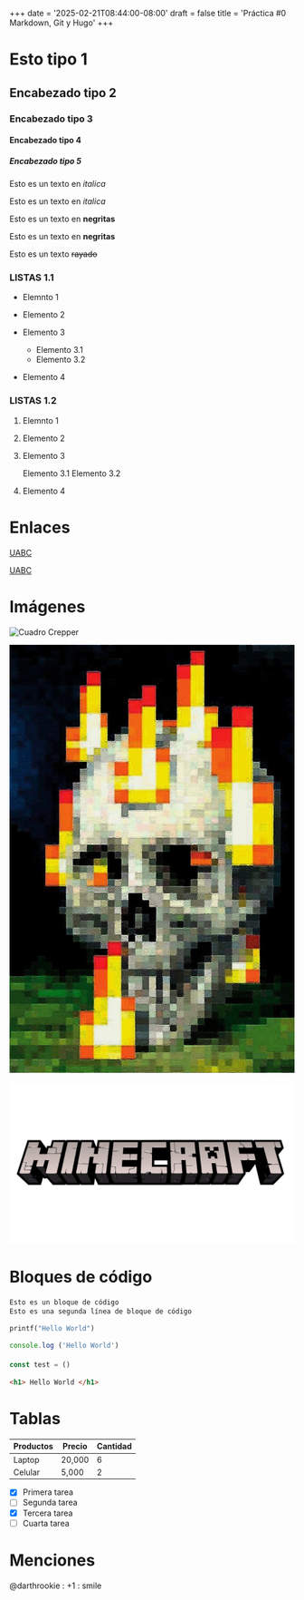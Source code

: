 +++
date = '2025-02-21T08:44:00-08:00'
draft = false
title = 'Práctica #0 Markdown, Git y Hugo'
+++


<!-- esto es un comntario -->

# Esto tipo 1
## Encabezado tipo 2
### Encabezado tipo 3
#### Encabezado tipo 4
##### Encabezado tipo 5

<!-- Italica -->
Esto es un texto en *italica*

Esto es un texto en _italica_

<!-- Negritas-->

Esto es un texto en **negritas**

Esto es un texto en __negritas__

<!-- Rayado -->

Esto es un texto ~~rayado~~

<!-- UL -->

### LISTAS 1.1

* Elemnto 1

* Elemento 2

* Elemento 3

    * Elemento 3.1
    * Elemento 3.2

* Elemento 4

<!-- OL -->

### LISTAS 1.2

1. Elemnto 1

2. Elemento 2

3. Elemento 3

    Elemento 3.1
    Elemento 3.2

4. Elemento 4


<!-- Enlaces -->

# Enlaces

[UABC](www.uabc.mx)

[UABC](www.uabc.mx "Título personalizado")

<!-- Imágenes -->

# Imágenes

![Cuadro Crepper](https://encrypted-tbn0.gstatic.com/images?q=tbn:ANd9GcRmx2SJUqz2EvNX9aJ8Iy5kWNYJmJMy66Btgw&s)


![Calaca](./imagesp0/calaca.jpg "MINECRAFT")


[![Minecraft logo](./imagesp0/Minecraft-Logo-2013.png "Minecraft")](https://www.minecraft.net/es-es)


<!-- Bloques de código -->

# Bloques de código

```
Esto es un bloque de código
Esto es una segunda línea de bloque de código
```

```python
printf("Hello World")
```

```javascript
console.log ('Hello World')

const test = ()
```

```html
<h1> Hello World </h1>
```

<!-- Tablas -->

# Tablas

| Productos | Precio | Cantidad |
| - | - | - |
| Laptop | 20,000 | 6 |
| Celular | 5,000 | 2 |

<!-- Tareas -->

* [x] Primera tarea
* [ ] Segunda tarea
* [x] Tercera tarea
* [ ] Cuarta tarea

<!-- Menciones -->

# Menciones

@darthrookie : +1 : smile